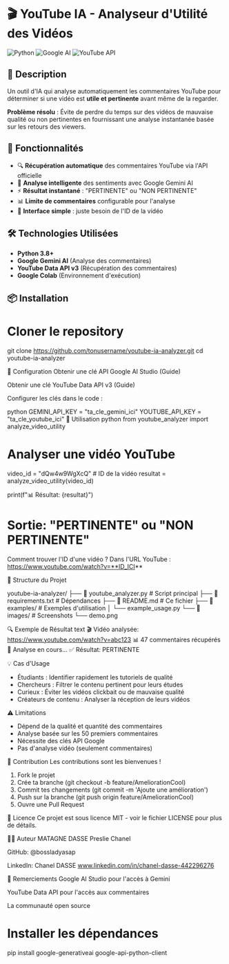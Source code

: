 # 🎬 YouTube IA - Analyseur d'Utilité des Vidéos

![Python](https://img.shields.io/badge/Python-3.8%2B-blue)
![Google AI](https://img.shields.io/badge/Google%20AI-Gemini-orange)
![YouTube API](https://img.shields.io/badge/YouTube-Data%20API-red)

## 📖 Description

Un outil d'IA qui analyse automatiquement les commentaires YouTube pour déterminer si une vidéo est **utile et pertinente** avant même de la regarder.

**Problème résolu** : Évite de perdre du temps sur des vidéos de mauvaise qualité ou non pertinentes en fournissant une analyse instantanée basée sur les retours des viewers.

## 🚀 Fonctionnalités

- 🔍 **Récupération automatique** des commentaires YouTube via l'API officielle
- 🤖 **Analyse intelligente** des sentiments avec Google Gemini AI
- ⚡ **Résultat instantané** : "PERTINENTE" ou "NON PERTINENTE"
- 📊 **Limite de commentaires** configurable pour l'analyse
- 🎯 **Interface simple** : juste besoin de l'ID de la vidéo

## 🛠️ Technologies Utilisées

- **Python 3.8+**
- **Google Gemini AI** (Analyse des commentaires)
- **YouTube Data API v3** (Récupération des commentaires)
- **Google Colab** (Environnement d'exécution)

## 📦 Installation

# Cloner le repository
git clone https://github.com/tonusername/youtube-ia-analyzer.git
cd youtube-ia-analyzer

🔧 Configuration
Obtenir une clé API Google AI Studio (Guide)

Obtenir une clé YouTube Data API v3 (Guide)

Configurer les clés dans le code :

python
GEMINI_API_KEY = "ta_cle_gemini_ici"
YOUTUBE_API_KEY = "ta_cle_youtube_ici"
🎯 Utilisation
python
from youtube_analyzer import analyze_video_utility

# Analyser une vidéo YouTube
video_id = "dQw4w9WgXcQ"  # ID de la vidéo
resultat = analyze_video_utility(video_id)

print(f"📊 Résultat: {resultat}")
# Sortie: "PERTINENTE" ou "NON PERTINENTE"
Comment trouver l'ID d'une vidéo ?
Dans l'URL YouTube : https://www.youtube.com/watch?v=**ID_ICI**

📁 Structure du Projet

youtube-ia-analyzer/
├── 📄 youtube_analyzer.py      # Script principal
├── 📄 requirements.txt         # Dépendances
├── 📄 README.md               # Ce fichier
├── 📄 examples/               # Exemples d'utilisation
│   └── example_usage.py
└── 📄 images/                 # Screenshots
    └── demo.png
    
🔍 Exemple de Résultat
text
🎬 Vidéo analysée: https://www.youtube.com/watch?v=abc123
📊 47 commentaires récupérés
🤖 Analyse en cours...
✅ Résultat: PERTINENTE

💡 Cas d'Usage
- Étudiants : Identifier rapidement les tutoriels de qualité
- Chercheurs : Filtrer le contenu pertinent pour leurs études
- Curieux : Éviter les vidéos clickbait ou de mauvaise qualité
- Créateurs de contenu : Analyser la réception de leurs vidéos

⚠️ Limitations
- Dépend de la qualité et quantité des commentaires
- Analyse basée sur les 50 premiers commentaires
- Nécessite des clés API Google
- Pas d'analyse vidéo (seulement commentaires)

🤝 Contribution
Les contributions sont les bienvenues !

1. Fork le projet
2. Crée ta branche (git checkout -b feature/AmeliorationCool)
3. Commit tes changements (git commit -m 'Ajoute une amélioration')
4. Push sur la branche (git push origin feature/AmeliorationCool)
5. Ouvre une Pull Request

📄 Licence
Ce projet est sous licence MIT - voir le fichier LICENSE pour plus de détails.

👨‍💻 Auteur
MATAGNE DASSE Preslie Chanel

GitHub: @bossladyasap

LinkedIn: Chanel DASSE www.linkedin.com/in/chanel-dasse-442296276

🙏 Remerciements
Google AI Studio pour l'accès à Gemini

YouTube Data API pour l'accès aux commentaires

La communauté open source

# Installer les dépendances
pip install google-generativeai google-api-python-client
